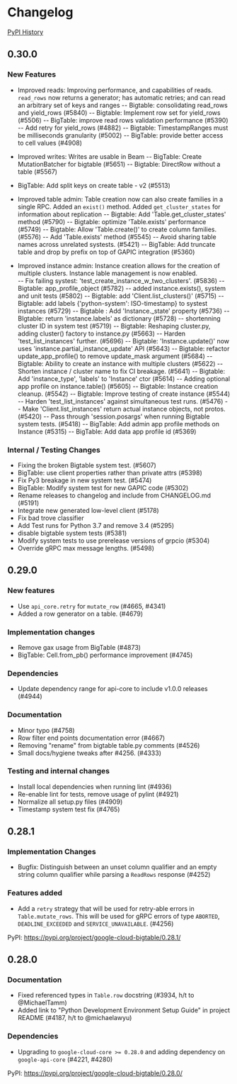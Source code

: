 # Changelog

[PyPI History][1]

[1]: https://pypi.org/project/google-cloud-bigtable/#history

## 0.30.0

### New Features

- Improved reads: Improving performance, and capabilities of reads.  `read_rows` now returns a generator; has automatic retries; and can read an arbitrary set of keys and ranges
-- Bigtable: consolidating read_rows and yield_rows (#5840)
-- Bigtable: Implement row set for yield_rows  (#5506)
-- BigTable: improve read rows validation performance (#5390)
-- Add retry for yield_rows (#4882)
-- Bigtable: TimestampRanges must be milliseconds granularity (#5002)
-- BigTable: provide better access to cell values  (#4908)

- Improved writes: Writes are usable in Beam
-- BigTable: Create MutationBatcher for bigtable (#5651)
-- Bigtable: DirectRow without a table (#5567)

- BigTable: Add split keys on create table - v2 (#5513)

- Improved table admin: Table creation now can also create families in a single RPC.  Added an `exist()` method.  Added `get_cluster_states` for information about replication
-- Bigtable: Add 'Table.get_cluster_states' method (#5790)
-- Bigtable: optimize 'Table.exists' performance (#5749)
-- Bigtable: Allow 'Table.create()' to create column families. (#5576)
-- Add 'Table.exists' method (#5545)
-- Avoid sharing table names across unrelated systests. (#5421)
-- BigTable: Add truncate table and drop by prefix on top of GAPIC integration (#5360)

- Improved instance admin: Instance creation allows for the creation of multiple clusters.  Instance lable management is now enabled.  
-- Fix failing systest: 'test_create_instance_w_two_clusters'. (#5836)
-- Bigtable: app_profile_object (#5782)
-- added instance.exists(), system and unit tests (#5802)
-- Bigtable: add 'Client.list_clusters()' (#5715)
-- Bigtable: add labels {'python-system': ISO-timestamp} to systest instances (#5729)
-- Bigtable : Add 'Instance._state' property (#5736)
-- BIgtable: return 'instance.labels' as dictionary (#5728)
-- shortenning cluster ID in system test (#5719)
-- Bigtable: Reshaping cluster.py, adding cluster() factory to instance.py (#5663)
-- Harden 'test_list_instances' further. (#5696)
-- Bigtable: 'Instance.update()' now uses 'instance.partial_instance_update' API (#5643)
-- Bigtable: refactor update_app_profile() to remove update_mask argument (#5684)
-- Bigtable: Ability to create an instance with multiple clusters (#5622)
-- Shorten instance / cluster name to fix CI breakage. (#5641)
-- Bigtable:  Add 'instance_type', 'labels' to 'Instance' ctor (#5614)
-- Adding optional app profile on instance.table() (#5605)
-- Bigtable: Instance creation cleanup. (#5542)
-- Bigtable: Improve testing of create instance (#5544)
-- Harden 'test_list_instances' against simultaneous test runs. (#5476)
-- Make 'Client.list_instances' return actual instance objects, not protos. (#5420)
-- Pass through 'session.posargs' when running Bigtable system tests. (#5418)
-- BigTable: Add admin app profile methods on Instance (#5315)
-- BigTable: Add data app profile id  (#5369)

### Internal / Testing Changes
- Fixing the broken Bigtable system test. (#5607)
- BigTable: use client properties rather than private attrs (#5398)
- Fix Py3 breakage in new system test. (#5474)
- BigTable: Modify system test for new GAPIC code (#5302)
- Rename releases to changelog and include from CHANGELOG.md (#5191)
- Integrate new generated low-level client (#5178)
- Fix bad trove classifier
- Add Test runs for Python 3.7 and remove 3.4 (#5295)
- disable bigtable system tests (#5381)
- Modify system tests to use prerelease versions of grpcio (#5304)
- Override gRPC max message lengths. (#5498)

## 0.29.0

### New features

- Use `api_core.retry` for `mutate_row` (#4665, #4341)
- Added a row generator on a table. (#4679)

### Implementation changes

- Remove gax usage from BigTable (#4873)
- BigTable: Cell.from_pb() performance improvement (#4745)

### Dependencies

- Update dependency range for api-core to include v1.0.0 releases (#4944)

### Documentation

- Minor typo (#4758)
- Row filter end points documentation error (#4667)
- Removing "rename" from bigtable table.py comments (#4526)
- Small docs/hygiene tweaks after #4256. (#4333)

### Testing and internal changes

- Install local dependencies when running lint (#4936)
- Re-enable lint for tests, remove usage of pylint (#4921)
- Normalize all setup.py files (#4909)
- Timestamp system test fix (#4765)

## 0.28.1

### Implementation Changes

- Bugfix: Distinguish between an unset column qualifier and an empty string
  column qualifier while parsing a `ReadRows` response (#4252)

### Features added

- Add a ``retry`` strategy that will be used for retry-able errors
  in ``Table.mutate_rows``. This will be used for gRPC errors of type
  ``ABORTED``, ``DEADLINE_EXCEEDED`` and ``SERVICE_UNAVAILABLE``. (#4256)

PyPI: https://pypi.org/project/google-cloud-bigtable/0.28.1/

## 0.28.0

### Documentation

- Fixed referenced types in `Table.row` docstring (#3934, h/t to
  @MichaelTamm)
- Added link to "Python Development Environment Setup Guide" in
  project README (#4187, h/t to @michaelawyu)

### Dependencies

- Upgrading to `google-cloud-core >= 0.28.0` and adding dependency
  on `google-api-core` (#4221, #4280)

PyPI: https://pypi.org/project/google-cloud-bigtable/0.28.0/
